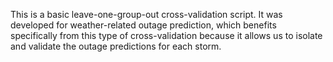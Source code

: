 This is a basic leave-one-group-out cross-validation script.  It was developed for weather-related outage prediction, which benefits specifically from this type of cross-validation because it allows us to isolate and validate the outage predictions for each storm. 
